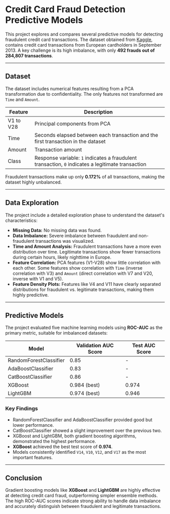 # Credit Card Fraud Detection Predictive Models

This project explores and compares several predictive models for detecting fraudulent credit card transactions. The dataset obtained from [Kaggle](https://www.kaggle.com/mlg-ulb/creditcardfraud), contains credit card transactions from European cardholders in September 2013. A key challenge is its high imbalance, with only **492 frauds out of 284,807 transactions**. 

---

## Dataset

The dataset includes numerical features resulting from a PCA transformation due to confidentiality. The only features not transformed are `Time` and `Amount`.

| Feature | Description |
|---------|-------------|
| V1 to V28 | Principal components from PCA |
| Time | Seconds elapsed between each transaction and the first transaction in the dataset |
| Amount | Transaction amount |
| Class | Response variable: `1` indicates a fraudulent transaction, `0` indicates a legitimate transaction |

Fraudulent transactions make up only **0.172%** of all transactions, making the dataset highly unbalanced.

---

## Data Exploration

The project include a detailed exploration phase to understand the dataset's characteristics:

- **Missing Data:** No missing data was found. 
- **Data Imbalance:** Severe imbalance between fraudulent and non-fraudulent transactions was visualized.  
- **Time and Amount Analysis:** Fraudulent transactions have a more even distribution over time. Legitimate transactions show fewer transactions during certain hours, likely nighttime in Europe. 
- **Feature Correlation:** PCA features (V1-V28) show little correlation with each other. Some features show correlation with `Time` (inverse correlation with V3) and `Amount` (direct correlation with V7 and V20, inverse with V1 and V5).  
- **Feature Density Plots:** Features like V4 and V11 have clearly separated distributions for fraudulent vs. legitimate transactions, making them highly predictive.

---

## Predictive Models

The project evaluated five machine learning models using **ROC-AUC** as the primary metric, suitable for imbalanced datasets:

| Model | Validation AUC Score | Test AUC Score |
|-------|-------------------|---------------|
| RandomForestClassifier | 0.85 | - |
| AdaBoostClassifier | 0.83 | - |
| CatBoostClassifier | 0.86 | - |
| XGBoost | 0.984 (best) | 0.974 |
| LightGBM | 0.974 (best) | 0.946 |

### Key Findings

- RandomForestClassifier and AdaBoostClassifier provided good but lower performance.  
- CatBoostClassifier showed a slight improvement over the previous two.  
- XGBoost and LightGBM, both gradient boosting algorithms, demonstrated the highest performance.  
- **XGBoost** achieved the best test score of **0.974**.  
- Models consistently identified `V14`, `V10`, `V12`, and `V17` as the most important features.

---

## Conclusion

Gradient boosting models like **XGBoost** and **LightGBM** are highly effective at detecting credit card fraud, outperforming simpler ensemble methods. The high ROC-AUC scores indicate strong ability to handle data imbalance and accurately distinguish between fraudulent and legitimate transactions.
